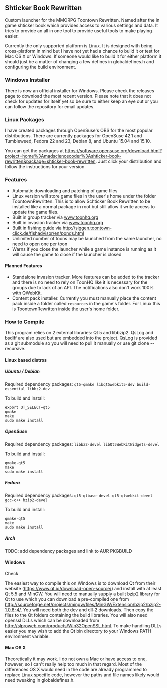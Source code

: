 ## Shticker Book Rewritten

Custom launcher for the MMORPG Toontown Rewritten.  Named after the in game shticker book which provides access to various settings and data.  It tries to provide an all in one tool to provide useful tools to make playing easier.

Currently the only supported platform is Linux.  It is designed with being cross-platform in mind but I have not yet had a chance to build it or test for Mac OS X or Windows.  If someone would like to build it for either platform it should just be a matter of changing a few defines in globaldefines.h and configuring the build environment.

### Windows Installer

There is now an official installer for Windows.  Please check the releases page to download the most recent version.  Please note that it does not check for updates for itself yet so be sure to either keep an eye out or you can follow the repository for email updates.

### Linux Packages

I have created packages through OpenSuse's OBS for the most popular distributions.  There are currently packages for OpenSuse 42.1 and Tumbleweed, Fedora 22 and 23, Debian 8, and Ubuntu 15.04 and 15.10.

You can get the packages at https://software.opensuse.org/download.html?project=home%3Amadsciencecoder%3Ashticker-book-rewritten&package=shticker-book-rewritten.  Just click your distribution and follow the instructions for your version.

### Features

* Automatic downloading and patching of game files
* Linux version will store game files in the user's home under the folder ToontownRewritten.  This is to allow Schticker Book Rewritten to be installed like a normal package in root but still allow it write access to update the game files.
* Built in group tracker via www.toonhq.org
* Built in invasion tracker via www.toonhq.org
* Built in fishing guide via http://siggen.toontown-click.de/fishadvisor/en/ponds.html
* Unlimited number of toons may be launched from the same launcher, no need to open one per toon
* Warns if you close the launcher while a game instance is running as it will cause the game to close if the launcher is closed

#### Planned Features

* Standalone invasion tracker.  More features can be added to the tracker and there is no need to rely on ToonHQ like it is necessary for the groups due to lack of an API.  The notifications also don't work 100% with QWebKit.
* Content pack installer.  Currently you must manually place the content pack inside a folder called `resources` in the game's folder.  For Linux this is ToontownRewritten inside the user's home folder.

### How to Compile

This program relies on 2 external libraries: Qt 5 and libbzip2.  QsLog and bsdiff are also used but are embedded into the project.  QsLog is provided as a git submodule so you will need to pull it manually or use git clone --recursive.

#### Linux based distros

##### Ubuntu / Debian

Required dependency packages: `qt5-qmake libqt5webkit5-dev build-essential libbz2-dev`

To build and install:
```
export QT_SELECT=qt5
qmake
make
sudo make install
```

##### OpenSuse

Required dependency packages: `libbz2-devel libQt5WebKitWidgets-devel`

To build and install:
```
qmake-qt5
make
sudo make install
````

##### Fedora

Required dependency packages: `qt5-qtbase-devel qt5-qtwebkit-devel gcc-c++ bzip2-devel`

To build and install:
```
qmake-qt5
make
sudo make install
````

##### Arch

TODO: add dependency packages and link to AUR PKGBUILD

#### Windows

Check 

The easiest way to compile this on Windows is to download Qt from their website (https://www.qt.io/download-open-source/) and install with at least Qt 5.5 and MinGW.  You will need to manually supply a built bzip2 library for Qt to use which you can download a pre-compiled one from http://sourceforge.net/projects/mingw/files/MinGW/Extension/bzip2/bzip2-1.0.6-4/.  You will need both the dev and dll-2 downloads.  Then copy the files to the Qt folders containing the build libraries.  You will also need openssl DLLs which can be downloaded from http://slproweb.com/products/Win32OpenSSL.html.  To make handling DLLs easier you may wish to add the Qt bin directory to your Windows PATH environment variable.

#### Mac OS X

Theoretically it may work.  I do not own a Mac or have access to one, however, so I can't really help too much in that regard.  Most of the differences OS X would need in the code are already programmed to replace Linux specific code, however the paths and file names likely would need tweaking in globaldefines.h. 
